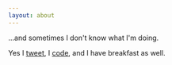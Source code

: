 ```yaml
---
layout: about
---
```


...and sometimes I don't know what I'm doing.

Yes I [tweet](https://twitter.com/mikengine), I [code](https://github.com/mikengine), and I have breakfast as well.
